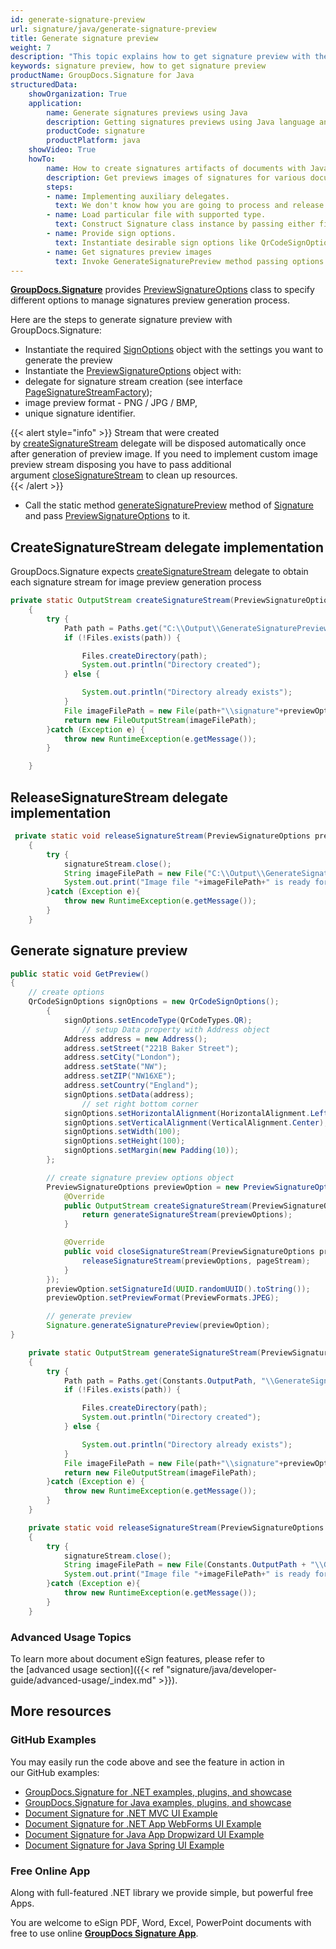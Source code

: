 ```yaml
---
id: generate-signature-preview
url: signature/java/generate-signature-preview
title: Generate signature preview
weight: 7
description: "This topic explains how to get signature preview with the SignOptions by GroupDocs.Signature API."
keywords: signature preview, how to get signature preview
productName: GroupDocs.Signature for Java
structuredData:
    showOrganization: True
    application:    
        name: Generate signatures previews using Java    
        description: Getting signatures previews using Java language and GroupDocs.Signature for Java APIs
        productCode: signature
        productPlatform: java 
    showVideo: True
    howTo:
        name: How to create signatures artifacts of documents with Java 
        description: Get previews images of signatures for various document types in Java
        steps:
        - name: Implementing auxiliary delegates.
          text: We don't know how you are going to process and release generated previews, so you need to provide CreateSignatureStream and ReleaseSignatureStream delegates. 
        - name: Load particular file with supported type.
          text: Construct Signature class instance by passing either file path or stream. 
        - name: Provide sign options. 
          text: Instantiate desirable sign options like QrCodeSignOptions or other. Set up all important properties.
        - name: Get signatures preview images
          text: Invoke GenerateSignaturePreview method passing options and save signatures images by method defined in CreateSignatureStream delegate.
---
```

[**GroupDocs.Signature**](https://products.groupdocs.com/signature/java) provides [PreviewSignatureOptions](https://reference.groupdocs.com/signature/java/com.groupdocs.signature.options/PreviewSignatureOptions) class to specify different options to manage signatures preview generation process.  
  
Here are the steps to generate signature preview with GroupDocs.Signature:

* Instantiate the required [SignOptions](https://reference.groupdocs.com/signature/java/com.groupdocs.signature.options.sign/SignOptions) object with the settings you want to generate the preview
* Instantiate the [PreviewSignatureOptions](https://reference.groupdocs.com/signature/java/com.groupdocs.signature.options/PreviewSignatureOptions) object with:
* delegate for signature stream creation (see interface [PageSignatureStreamFactory](https://reference.groupdocs.com/signature/java/com.groupdocs.signature.options/PageSignatureStreamFactory));
* image preview format - PNG / JPG / BMP,
* unique signature identifier.

{{< alert style="info" >}}
Stream that were created by [createSignatureStream](https://reference.groupdocs.com/signature/java/com.groupdocs.signature.options/PageSignatureStreamFactory#createSignatureStream(com.groupdocs.signature.options.PreviewSignatureOptions)) delegate will be disposed automatically once after generation of preview image. If you need to implement custom image preview stream disposing you have to pass additional argument [closeSignatureStream](https://reference.groupdocs.com/signature/java/com.groupdocs.signature.options/PageSignatureStreamFactory#createSignatureStream(com.groupdocs.signature.options.PreviewSignatureOptions)) to clean up resources.  
{{< /alert >}}
* Call the static method [generateSignaturePreview](https://reference.groupdocs.com/signature/java/com.groupdocs.signature/Signature#generateSignaturePreview(com.groupdocs.signature.options.PreviewSignatureOptions)) method of [Signature](https://reference.groupdocs.com/signature/java/com.groupdocs.signature/Signature) and pass [PreviewSignatureOptions](https://reference.groupdocs.com/signature/java/com.groupdocs.signature.options/PreviewSignatureOptions) to it.

## CreateSignatureStream delegate implementation

GroupDocs.Signature expects [createSignatureStream](https://reference.groupdocs.com/signature/java/com.groupdocs.signature.options/PageSignatureStreamFactory#createSignatureStream(com.groupdocs.signature.options.PreviewSignatureOptions)) delegate to obtain each signature stream for image preview generation process

```java
private static OutputStream createSignatureStream(PreviewSignatureOptions previewOptions)
    {
        try {
            Path path = Paths.get("C:\\Output\\GenerateSignaturePreviewAdvanced\\");
            if (!Files.exists(path)) {

                Files.createDirectory(path);
                System.out.println("Directory created");
            } else {

                System.out.println("Directory already exists");
            }
            File imageFilePath = new File(path+"\\signature"+previewOptions.getSignatureId()+"-"+previewOptions.getSignOptions().getSignatureType()+".jpg");
            return new FileOutputStream(imageFilePath);
        }catch (Exception e) {
            throw new RuntimeException(e.getMessage());
        }

    }
```

## ReleaseSignatureStream delegate implementation

```java
 private static void releaseSignatureStream(PreviewSignatureOptions previewOptions, OutputStream signatureStream)
    {
        try {
            signatureStream.close();
            String imageFilePath = new File("C:\\Output\\GenerateSignaturePreviewAdvanced\\\\signature"+previewOptions.getSignatureId()+"-"+previewOptions.getSignOptions().getSignatureType()+".jpg").getPath();
            System.out.print("Image file "+imageFilePath+" is ready for preview");
        }catch (Exception e){
            throw new RuntimeException(e.getMessage());
        }
    }
```

## Generate signature preview

```java
public static void GetPreview()
{
    // create options
    QrCodeSignOptions signOptions = new QrCodeSignOptions();
        {
            signOptions.setEncodeType(QrCodeTypes.QR);
                // setup Data property with Address object
            Address address = new Address();
            address.setStreet("221B Baker Street");
            address.setCity("London");
            address.setState("NW");
            address.setZIP("NW16XE");
            address.setCountry("England");
            signOptions.setData(address);
                // set right bottom corner
            signOptions.setHorizontalAlignment(HorizontalAlignment.Left);
            signOptions.setVerticalAlignment(VerticalAlignment.Center);
            signOptions.setWidth(100);
            signOptions.setHeight(100);
            signOptions.setMargin(new Padding(10));
        };

        // create signature preview options object
        PreviewSignatureOptions previewOption = new PreviewSignatureOptions(signOptions, new PageSignatureStreamFactory() {
            @Override
            public OutputStream createSignatureStream(PreviewSignatureOptions previewOptions) {
                return generateSignatureStream(previewOptions);
            }

            @Override
            public void closeSignatureStream(PreviewSignatureOptions previewOptions, OutputStream pageStream) {
                releaseSignatureStream(previewOptions, pageStream);
            }
        });
        previewOption.setSignatureId(UUID.randomUUID().toString());
        previewOption.setPreviewFormat(PreviewFormats.JPEG);

        // generate preview
        Signature.generateSignaturePreview(previewOption);
}

    private static OutputStream generateSignatureStream(PreviewSignatureOptions previewOptions)
    {
        try {
            Path path = Paths.get(Constants.OutputPath, "\\GenerateSignaturePreviewAdvanced\\");
            if (!Files.exists(path)) {

                Files.createDirectory(path);
                System.out.println("Directory created");
            } else {

                System.out.println("Directory already exists");
            }
            File imageFilePath = new File(path+"\\signature"+previewOptions.getSignatureId()+"-"+previewOptions.getSignOptions().getSignatureType()+".jpg");
            return new FileOutputStream(imageFilePath);
        }catch (Exception e) {
            throw new RuntimeException(e.getMessage());
        }
    }

    private static void releaseSignatureStream(PreviewSignatureOptions previewOptions, OutputStream signatureStream)
    {
        try {
            signatureStream.close();
            String imageFilePath = new File(Constants.OutputPath + "\\GeneratePreviewHideSignatures\\signature"+previewOptions.getSignatureId()+"-"+previewOptions.getSignOptions().getSignatureType()+".jpg").getPath();
            System.out.print("Image file "+imageFilePath+" is ready for preview");
        }catch (Exception e){
            throw new RuntimeException(e.getMessage());
        }
    }
```

### Advanced Usage Topics

To learn more about document eSign features, please refer to the [advanced usage section]({{< ref "signature/java/developer-guide/advanced-usage/_index.md" >}}).

## More resources

### GitHub Examples

You may easily run the code above and see the feature in action in our GitHub examples:

* [GroupDocs.Signature for .NET examples, plugins, and showcase](https://github.com/groupdocs-signature/GroupDocs.Signature-for-.NET)
* [GroupDocs.Signature for Java examples, plugins, and showcase](https://github.com/groupdocs-signature/GroupDocs.Signature-for-Java)
* [Document Signature for .NET MVC UI Example](https://github.com/groupdocs-signature/GroupDocs.Signature-for-.NET-MVC)
* [Document Signature for .NET App WebForms UI Example](https://github.com/groupdocs-signature/GroupDocs.Signature-for-.NET-WebForms)
* [Document Signature for Java App Dropwizard UI Example](https://github.com/groupdocs-signature/GroupDocs.Signature-for-Java-Dropwizard)
* [Document Signature for Java Spring UI Example](https://github.com/groupdocs-signature/GroupDocs.Signature-for-Java-Spring)

### Free Online App

Along with full-featured .NET library we provide simple, but powerful free Apps.

You are welcome to eSign PDF, Word, Excel, PowerPoint documents with free to use online **[GroupDocs Signature App](https://products.groupdocs.app/signature)**.

